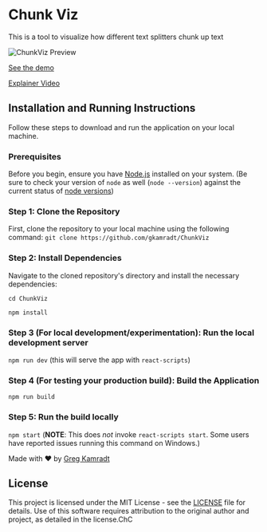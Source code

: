 # Chunk Viz

This is a tool to visualize how different text splitters chunk up text

![ChunkViz Preview](public/ChunkVizPreview.png)


[See the demo](https://chunkviz.up.railway.app/)

[Explainer Video](https://twitter.com/GregKamradt/status/1733208049513611339)

## Installation and Running Instructions

Follow these steps to download and run the application on your local machine.

### Prerequisites

Before you begin, ensure you have [Node.js](https://nodejs.org/) installed on your system.
(Be sure to check your version of `node` as well (`node --version`) against the current status of [node versions](https://endoflife.date/nodejs))

### Step 1: Clone the Repository

First, clone the repository to your local machine using the following command:
`git clone https://github.com/gkamradt/ChunkViz`

### Step 2: Install Dependencies

Navigate to the cloned repository's directory and install the necessary dependencies:

`cd ChunkViz`

`npm install`


### Step 3 (For local development/experimentation): Run the local development server

`npm run dev` (this will serve the app with `react-scripts`)

### Step 4 (For testing your production build): Build the Application

`npm run build`

### Step 5: Run the build locally

`npm start` (**NOTE**: This does _not_ invoke `react-scripts start`. Some users have reported issues running this command on Windows.)






Made with ❤️ by [Greg Kamradt](https://twitter.com/GregKamradt)

## License

This project is licensed under the MIT License - see the [LICENSE](LICENSE.txt) file for details. Use of this software requires attribution to the original author and project, as detailed in the license.ChC
